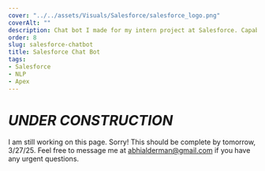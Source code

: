 ```yaml
---
cover: "../../assets/Visuals/Salesforce/salesforce_logo.png"
coverAlt: ""
description: Chat bot I made for my intern project at Salesforce. Capable of Natural Language Processing, and used to automate tasks within Salesforce.
order: 8
slug: salesforce-chatbot
title: Salesforce Chat Bot
tags:
- Salesforce
- NLP
- Apex
---
```


# **_UNDER CONSTRUCTION_**
I am still working on this page. Sorry! This should be complete by tomorrow, 3/27/25. Feel free to message me at abhialderman@gmail.com if you have any urgent questions.